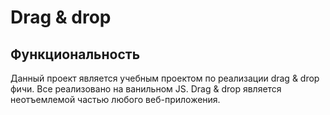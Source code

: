 # Drag & drop

## Функциональность
Данный проект является учебным проектом по реализации drag & drop фичи. Все реализовано на ванильном JS. Drag & drop является неотъемлемой частью любого веб-приложения.
